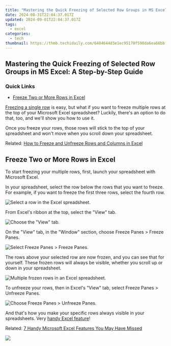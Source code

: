 ```yaml
---
title: "Mastering the Quick Freezing of Selected Row Groups in MS Excel: A Step-by-Step Guide"
date: 2024-08-31T22:04:37.017Z
updated: 2024-09-01T22:04:37.017Z
tags:
  - excel
categories:
  - tech
thumbnail: https://thmb.techidaily.com/6404644d3e1ec95170f598da6ea66bbff597c34cc3f9580cc8d7755b3643dcab.png
---
```


## Mastering the Quick Freezing of Selected Row Groups in MS Excel: A Step-by-Step Guide

### Quick Links

* [Freeze Two or More Rows in Excel](https://extra-lessons.techidaily.com/navigating-the-subreddit-terrain-essential-steps-uncovered/)

[Freezing a single row](https://some-guidance.techidaily.com/updated-the-artisan-editor-refining-video-transitions-with-inshot/) is easy, but what if you want to freeze multiple rows at the top of your Microsoft Excel spreadsheet? Luckily, there's an option to do that, too, and we'll show you how to use it.

 Once you freeze your rows, those rows will stick to the top of your spreadsheet and won't move when you scroll down your spreadsheet.

Related: [How to Freeze and Unfreeze Rows and Columns in Excel](https://some-guidance.techidaily.com/updated-the-artisan-editor-refining-video-transitions-with-inshot/) 

##  Freeze Two or More Rows in Excel

 To start freezing your multiple rows, first, launch your spreadsheet with Microsoft Excel.

 In your spreadsheet, select the row below the rows that you want to freeze. For example, if you want to freeze the first three rows, select the fourth row.

![Select a row in the Excel spreadsheet.](https://static1.howtogeekimages.com/wordpress/wp-content/uploads/2022/08/1-select-row-excel.png) 

 From Excel's ribbon at the top, select the "View" tab.

![Choose the "View" tab.](https://static1.howtogeekimages.com/wordpress/wp-content/uploads/2022/08/2-excel-view-tab.png) 

 On the "View" tab, in the "Window" section, choose Freeze Panes > Freeze Panes.

![Select Freeze Panes > Freeze Panes.](https://static1.howtogeekimages.com/wordpress/wp-content/uploads/2022/08/3-freeze-multiple-rows-excel.png) 

 The rows above your selected row are now frozen, and you can see that for yourself. These frozen rows will always be visible, whether you scroll up or down in your spreadsheet.

![Multiple frozen rows in an Excel spreadsheet.](https://static1.howtogeekimages.com/wordpress/wp-content/uploads/2022/08/4-multiple-frozen-rows-excel.png) 

 To unfreeze your rows, then in Excel's "View" tab, select Freeze Panes > Unfreeze Panes.

![Choose Freeze Panes > Unfreeze Panes.](https://static1.howtogeekimages.com/wordpress/wp-content/uploads/2022/08/5-unfreeze-multiple-rows-excel.png) 

 And that's how you make your specific rows always visible in your spreadsheets. Very [handy Excel feature](https://screen-video-capture.techidaily.com/new-innovative-mac-screen-capture-methods-and-software-for-2024/)!

Related: [7 Handy Microsoft Excel Features You May Have Missed](https://screen-video-capture.techidaily.com/new-innovative-mac-screen-capture-methods-and-software-for-2024/)

<ins class="adsbygoogle"
     style="display:block"
     data-ad-format="autorelaxed"
     data-ad-client="ca-pub-7571918770474297"
     data-ad-slot="1223367746"></ins>



<ins class="adsbygoogle"
     style="display:block"
     data-ad-client="ca-pub-7571918770474297"
     data-ad-slot="8358498916"
     data-ad-format="auto"
     data-full-width-responsive="true"></ins>



<!-- affiliate ads begin -->
<a href="https://secure.2checkout.com/order/checkout.php?PRODS=35038891&QTY=1&AFFILIATE=108875&CART=1"><img src="https://www.dupinout.com/wp-content/uploads/2021/12/DupInOut-New-Duplicate-Scan-Tab.png" border="0"></a>
<!-- affiliate ads end -->